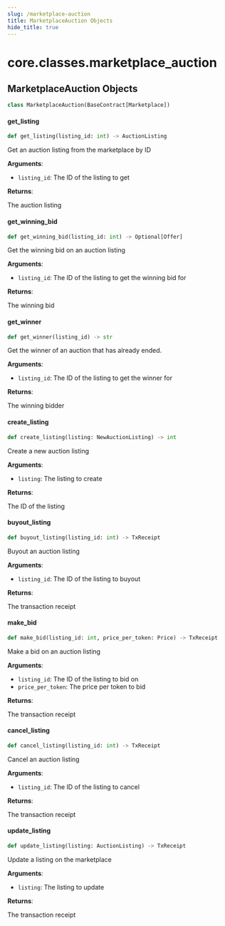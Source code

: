 ```yaml
---
slug: /marketplace-auction
title: MarketplaceAuction Objects
hide_title: true
---
```

<a id="core.classes.marketplace_auction"></a>

# core.classes.marketplace\_auction

<a id="core.classes.marketplace_auction.MarketplaceAuction"></a>

## MarketplaceAuction Objects

```python
class MarketplaceAuction(BaseContract[Marketplace])
```

<a id="core.classes.marketplace_auction.MarketplaceAuction.get_listing"></a>

#### get\_listing

```python
def get_listing(listing_id: int) -> AuctionListing
```

Get an auction listing from the marketplace by ID

**Arguments**:

- `listing_id`: The ID of the listing to get

**Returns**:

The auction listing

<a id="core.classes.marketplace_auction.MarketplaceAuction.get_winning_bid"></a>

#### get\_winning\_bid

```python
def get_winning_bid(listing_id: int) -> Optional[Offer]
```

Get the winning bid on an auction listing

**Arguments**:

- `listing_id`: The ID of the listing to get the winning bid for

**Returns**:

The winning bid

<a id="core.classes.marketplace_auction.MarketplaceAuction.get_winner"></a>

#### get\_winner

```python
def get_winner(listing_id) -> str
```

Get the winner of an auction that has already ended.

**Arguments**:

- `listing_id`: The ID of the listing to get the winner for

**Returns**:

The winning bidder

<a id="core.classes.marketplace_auction.MarketplaceAuction.create_listing"></a>

#### create\_listing

```python
def create_listing(listing: NewAuctionListing) -> int
```

Create a new auction listing

**Arguments**:

- `listing`: The listing to create

**Returns**:

The ID of the listing

<a id="core.classes.marketplace_auction.MarketplaceAuction.buyout_listing"></a>

#### buyout\_listing

```python
def buyout_listing(listing_id: int) -> TxReceipt
```

Buyout an auction listing

**Arguments**:

- `listing_id`: The ID of the listing to buyout

**Returns**:

The transaction receipt

<a id="core.classes.marketplace_auction.MarketplaceAuction.make_bid"></a>

#### make\_bid

```python
def make_bid(listing_id: int, price_per_token: Price) -> TxReceipt
```

Make a bid on an auction listing

**Arguments**:

- `listing_id`: The ID of the listing to bid on
- `price_per_token`: The price per token to bid

**Returns**:

The transaction receipt

<a id="core.classes.marketplace_auction.MarketplaceAuction.cancel_listing"></a>

#### cancel\_listing

```python
def cancel_listing(listing_id: int) -> TxReceipt
```

Cancel an auction listing

**Arguments**:

- `listing_id`: The ID of the listing to cancel

**Returns**:

The transaction receipt

<a id="core.classes.marketplace_auction.MarketplaceAuction.update_listing"></a>

#### update\_listing

```python
def update_listing(listing: AuctionListing) -> TxReceipt
```

Update a listing on the marketplace

**Arguments**:

- `listing`: The listing to update

**Returns**:

The transaction receipt
